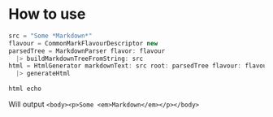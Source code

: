 # How to use

```Scala
src = "Some *Markdown*"
flavour = CommonMarkFlavourDescriptor new
parsedTree = MarkdownParser flavor: flavour
  |> buildMarkdownTreeFromString: src
html = HtmlGenerator markdownText: src root: parsedTree flavour: flavour
  |> generateHtml
  
html echo 

```
Will output 
`<body><p>Some <em>Markdown</em></p></body>`